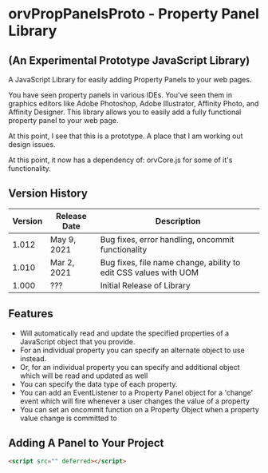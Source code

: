 # orvPropPanelsProto - Property Panel Library 
## (An Experimental Prototype JavaScript Library)
A JavaScript Library for easily adding Property Panels to your web pages.

You have seen property panels in various IDEs. You've seen them in graphics editors like Adobe Photoshop, Adobe Illustrator, Affinity Photo, and Affinity Designer. This library allows you to easily add a fully functional property panel to your web page.

At this point, I see that this is a prototype. A place that I am working out design issues.

At this point, it now has a dependency of:  orvCore.js for some of it's functionality.

## Version History

| Version | Release Date | Description |
| ------- | ------------ | ----------- |
|   1.012 | May 9, 2021  | Bug fixes, error handling, oncommit functionality |
|   1.010 | Mar 2, 2021  | Bug fixes, file name change, ability to edit CSS values with UOM   |
|   1.000 | ???          | Initial Release of Library |

## Features
- Will automatically read and update the specified properties of a JavaScript object that you provide.
- For an individual property you can specify an alternate object to use instead.
- Or, for an individual property you can specify and additional object which will be read and updated as well
- You can specify the data type of each property.
- You can add an EventListener to a Property Panel object for a 'change' event which will fire whenever a user changes the value of a property
- You can set an oncommit function on a Property Object when a property value change is committed to

## Adding A Panel to Your Project

```html
<script src="" deferred></script>
```

##
